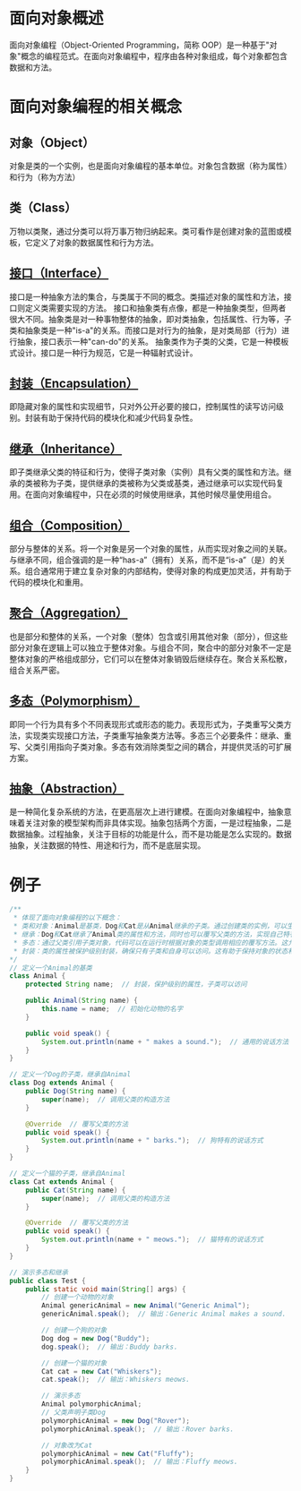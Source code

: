 # 面向对象概述

面向对象编程（Object-Oriented Programming，简称 OOP）是一种基于"对象"概念的编程范式。在面向对象编程中，程序由各种对象组成，每个对象都包含数据和方法。

# 面向对象编程的相关概念

## 对象（Object）

对象是类的一个实例，也是面向对象编程的基本单位。对象包含数据（称为属性）和行为（称为方法）

## 类（Class）

万物以类聚，通过分类可以将万事万物归纳起来。类可看作是创建对象的蓝图或模板，它定义了对象的数据属性和行为方法。

## [接口（Interface）](./interface/)

接口是一种抽象方法的集合，与类属于不同的概念。类描述对象的属性和方法，接口则定义类需要实现的方法。
接口和抽象类有点像，都是一种抽象类型，但两者很大不同。抽象类是对一种事物整体的抽象，即对类抽象，包括属性、行为等，子类和抽象类是一种"is-a"的关系。而接口是对行为的抽象，是对类局部（行为）进行抽象，接口表示一种"can-do"的关系。
抽象类作为子类的父类，它是一种模板式设计。接口是一种行为规范，它是一种辐射式设计。

## [封装（Encapsulation）](./encapsulation/)

即隐藏对象的属性和实现细节，只对外公开必要的接口，控制属性的读写访问级别。封装有助于保持代码的模块化和减少代码复杂性。

## [继承（Inheritance）](./inheritance/)

即子类继承父类的特征和行为，使得子类对象（实例）具有父类的属性和方法。继承的类被称为子类，提供继承的类被称为父类或基类，通过继承可以实现代码复用。在面向对象编程中，只在必须的时候使用继承，其他时候尽量使用组合。

## [组合（Composition）](./composition/)

部分与整体的关系。将一个对象是另一个对象的属性，从而实现对象之间的关联。与继承不同，组合强调的是一种“has-a”（拥有）关系，而不是“is-a”（是）的关系。组合通常用于建立复杂对象的内部结构，使得对象的构成更加灵活，并有助于代码的模块化和重用。

## [聚合（Aggregation）](./aggregation/)

也是部分和整体的关系，一个对象（整体）包含或引用其他对象（部分），但这些部分对象在逻辑上可以独立于整体对象。与组合不同，聚合中的部分对象不一定是整体对象的严格组成部分，它们可以在整体对象销毁后继续存在。聚合关系松散，组合关系严密。

## [多态（Polymorphism）](./polymorphism/)

即同一个行为具有多个不同表现形式或形态的能力。表现形式为，子类重写父类方法，实现类实现接口方法，子类重写抽象类方法等。多态三个必要条件：继承、重写、父类引用指向子类对象。多态有效消除类型之间的耦合，并提供灵活的可扩展方案。

## [抽象（Abstraction）](./abstraction/)

是一种简化复杂系统的方法，在更高层次上进行建模。在面向对象编程中，抽象意味着关注对象的模型架构而非具体实现。抽象包括两个方面，一是过程抽象，二是数据抽象。过程抽象，关注于目标的功能是什么，而不是功能是怎么实现的。数据抽象，关注数据的特性、用途和行为，而不是底层实现。

# 例子

```java
/**
 * 体现了面向对象编程的以下概念：
 * 类和对象：Animal是基类，Dog和Cat是从Animal继承的子类。通过创建类的实例，可以生成不同的对象。
 * 继承：Dog和Cat继承了Animal类的属性和方法，同时也可以覆写父类的方法，实现自己特有的行为。
 * 多态：通过父类引用子类对象，代码可以在运行时根据对象的类型调用相应的覆写方法。这允许更灵活的代码复用和扩展。
 * 封装：类的属性被保护级别封装，确保只有子类和自身可以访问。这有助于保持对象的状态和行为的安全。
*/
// 定义一个Animal的基类
class Animal {
    protected String name;  // 封装，保护级别的属性，子类可以访问

    public Animal(String name) {
        this.name = name;  // 初始化动物的名字
    }

    public void speak() {
        System.out.println(name + " makes a sound.");  // 通用的说话方法
    }
}

// 定义一个Dog的子类，继承自Animal
class Dog extends Animal {
    public Dog(String name) {
        super(name);  // 调用父类的构造方法
    }

    @Override  // 覆写父类的方法
    public void speak() {
        System.out.println(name + " barks.");  // 狗特有的说话方式
    }
}

// 定义一个猫的子类，继承自Animal
class Cat extends Animal {
    public Cat(String name) {
        super(name);  // 调用父类的构造方法
    }

    @Override  // 覆写父类的方法
    public void speak() {
        System.out.println(name + " meows.");  // 猫特有的说话方式
    }
}

// 演示多态和继承
public class Test {
    public static void main(String[] args) {
        // 创建一个动物的对象
        Animal genericAnimal = new Animal("Generic Animal");
        genericAnimal.speak();  // 输出：Generic Animal makes a sound.

        // 创建一个狗的对象
        Dog dog = new Dog("Buddy");
        dog.speak();  // 输出：Buddy barks.

        // 创建一个猫的对象
        Cat cat = new Cat("Whiskers");
        cat.speak();  // 输出：Whiskers meows.

        // 演示多态
        Animal polymorphicAnimal;
        // 父类声明子类Dog
        polymorphicAnimal = new Dog("Rover");
        polymorphicAnimal.speak();  // 输出：Rover barks.

        // 对象改为Cat
        polymorphicAnimal = new Cat("Fluffy");
        polymorphicAnimal.speak();  // 输出：Fluffy meows.
    }
}
```
